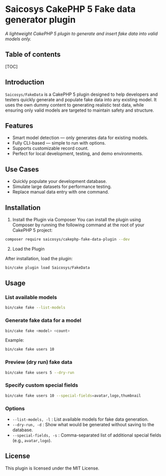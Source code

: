 # Saicosys CakePHP 5 Fake data generator plugin

*A lightweight CakePHP 5 plugin to generate and insert fake data into valid models only.*

## Table of contents

[TOC]

## Introduction

`Saicosys/FakeData` is a CakePHP 5 plugin designed to help developers and testers quickly generate and populate fake data into any existing model. It uses the own dummy content to generating realistic test data, while ensuring only valid models are targeted to maintain safety and structure.

## Features

- Smart model detection — only generates data for existing models.
- Fully CLI-based — simple to run with options.
- Supports customizable record count.
- Perfect for local development, testing, and demo environments.

## Use Cases

- Quickly populate your development database.
- Simulate large datasets for performance testing.
- Replace manual data entry with one command.

## Installation

1. Install the Plugin via Composer
You can install the plugin using Composer by running the following command at the root of your CakePHP 5 project:

```bash
composer require saicosys/cakephp-fake-data-plugin --dev
```

2. Load the Plugin

After installation, load the plugin:

```bash
bin/cake plugin load Saicosys/FakeData
```

## Usage

### List available models

```bash
bin/cake fake --list-models
```

### Generate fake data for a model

```bash
bin/cake fake <model> <count>
```

Example:

```bash
bin/cake fake users 10
```

### Preview (dry run) fake data

```bash
bin/cake fake users 5 --dry-run
```

### Specify custom special fields

```bash
bin/cake fake users 10 --special-fields=avatar,logo,thumbnail
```

### Options

- `--list-models, -l` : List available models for fake data generation.
- `--dry-run, -d` : Show what would be generated without saving to the database.
- `--special-fields, -s` : Comma-separated list of additional special fields (e.g., `avatar,logo`).

## License

This plugin is licensed under the MIT License.
